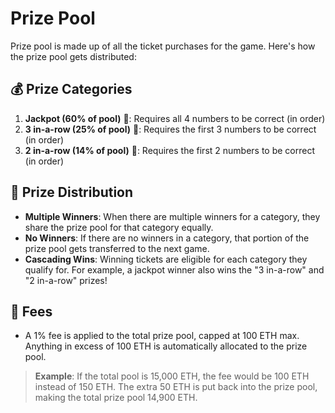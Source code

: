 # Prize Pool

Prize pool is made up of all the ticket purchases for the game. Here's how the prize pool gets distributed:

## 💰 Prize Categories

1. **Jackpot (60% of pool)** 🌟: Requires all 4 numbers to be correct (in order)
2. **3 in-a-row (25% of pool)** 🥈: Requires the first 3 numbers to be correct (in order)
3. **2 in-a-row (14% of pool)** 🥉: Requires the first 2 numbers to be correct (in order)

## 🧮 Prize Distribution

- **Multiple Winners**: When there are multiple winners for a category, they share the prize pool for that category equally.
- **No Winners**: If there are no winners in a category, that portion of the prize pool gets transferred to the next game.
- **Cascading Wins**: Winning tickets are eligible for each category they qualify for. For example, a jackpot winner also wins the "3 in-a-row" and "2 in-a-row" prizes!

## 💸 Fees

- A 1% fee is applied to the total prize pool, capped at 100 ETH max. Anything in excess of 100 ETH is automatically allocated to the prize pool.

> **Example**: If the total pool is 15,000 ETH, the fee would be 100 ETH instead of 150 ETH. The extra 50 ETH is put back into the prize pool, making the total prize pool 14,900 ETH.
